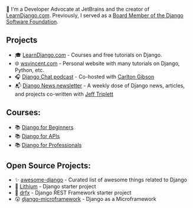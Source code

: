 👋  I'm a Developer Advocate at JetBrains and the creator of [LearnDjango.com](https://learndjango.com). Previously, I served as a [Board Member of the Django Software Foundation](https://www.djangoproject.com/foundation/).

## Projects
* 🎓 [LearnDjango.com](https://learndjango.com) - Courses and free tutorials on Django.
* 🌐 [wsvincent.com](https://wsvincent.com) - Personal website with many tutorials on Django, Python, etc.
* 🎧 [Django Chat podcast](https://djangochat.com) - Co-hosted with [Carlton Gibson](https://github.com/carltongibson)
* 📬 [Django News newsletter](https://django-news.com) - A weekly dose of Django news, articles, and projects co-written with [Jeff Triplett](https://github.com/jefftriplett)

## Courses:
* 📚 [Django for Beginners](https://learndjango.com/courses/django-for-beginners/)
* 📚 [Django for APIs](https://learndjango.com/courses/django-for-apis/)
* 📚 [Django for Professionals](https://learndjango.com/courses/django-for-professionals/)
  
## Open Source Projects:
* ✨ [awesome-django](https://github.com/wsvincent/awesome-django) - Curated list of awesome things related to Django
* 🔋 [Lithium](https://github.com/wsvincent/djangox) - Django starter project
* 🔧 [drfx](https://github.com/wsvincent/drfx) - Django REST Framework starter project
* 😲 [django-microframework](https://github.com/wsvincent/django-microframework) - Django as a Microframework
